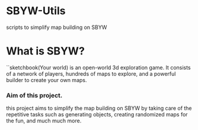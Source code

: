 # SBYW-Utils
scripts to simplify map building on SBYW
# What is SBYW?
``sketchbook(Your world) is an open-world 3d exploration game. It consists of a network of players, hundreds of maps to explore, and a powerful builder to create your own maps.
### Aim of this project.
this project aims to simplify the map building on SBYW by taking care of the repetitive tasks such as generating objects, creating randomized maps for the fun, and much much more.
